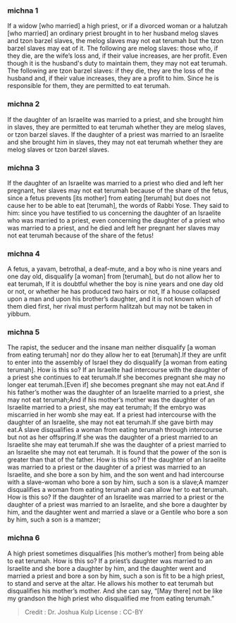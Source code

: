 
### michna 1
If a widow [who married] a high priest, or if a divorced woman or a halutzah [who married] an ordinary priest brought in to her husband melog slaves and tzon barzel  slaves, the melog slaves may not eat terumah but the tzon barzel slaves may eat of it. The following are melog slaves: those who, if they die, are the wife’s loss and, if their value increases, are her profit. Even though it is the husband's duty to maintain them, they may not eat terumah. The following are tzon barzel slaves: if they die, they are the loss of the husband and, if their value increases, they are a profit to him. Since he is responsible for them,  they are permitted to eat terumah.

### michna 2
If the daughter of an Israelite was married to a priest, and she brought him in slaves, they are permitted to eat terumah whether they are melog slaves, or tzon barzel slaves. If the daughter of a priest was married to an Israelite and she brought him in slaves, they may not eat terumah whether they are melog slaves or tzon barzel slaves.

### michna 3
If the daughter of an Israelite was married to a priest who died and left her pregnant, her slaves may not eat terumah because of the share of the fetus, since a fetus prevents [its mother] from eating [terumah] but does not cause her to be able to eat [terumah], the words of Rabbi Yose. They said to him: since you have testified to us concerning the daughter of an Israelite who was married to a priest, even concerning the daughter of a priest who was married to a priest, and he died and left her pregnant her slaves may not eat terumah because of the share of the fetus!

### michna 4
A fetus, a yavam, betrothal, a deaf-mute, and a boy who is nine years and one day old, disqualify [a woman] from [terumah], but do not allow her to eat terumah, If it is doubtful whether the boy is nine years and one day old or not, or whether he   has produced two hairs or not, If a house collapsed upon a man and upon his brother’s daughter, and it is not known which of them died first, her rival must perform halitzah but may not be taken in yibbum.

### michna 5
The rapist, the seducer and the insane man neither disqualify [a woman from eating terumah] nor do they allow her to eat [terumah].If they are unfit to enter into the assembly of Israel they do disqualify [a woman from eating terumah]. How is this so?  If an Israelite had intercourse with the daughter of a priest she continues to eat terumah.If she becomes pregnant she may no longer eat terumah.[Even if] she becomes pregnant she may not eat.And if his father’s mother was the daughter of an Israelite married to a priest, she may not eat terumah;And if his mother’s mother was the daughter of an Israelite married to a priest, she may eat terumah; If the embryo was miscarried in her womb she may eat. If a priest had intercourse with the daughter of an Israelite, she may not eat terumah.If she gave birth may eat.A slave disqualifies a woman from eating terumah through intercourse but not as her offspring.If she was the daughter of a priest married to an Israelite she may eat terumah.If she was the daughter of a priest married to an Israelite she may not eat terumah. It is found that the power of the son is greater than that of the father. How is this so?  If the daughter of an Israelite was married to a priest or the daughter of a priest was married to an Israelite, and she bore a son by him, and the son went and had intercourse with a slave-woman who bore a son by him, such a son is a slave;A mamzer disqualifies a woman from eating terumah and can allow her to eat terumah. How is this so?  If the daughter of an Israelite was married to a priest or the daughter of a priest was married to an Israelite, and she bore a daughter by him, and the daughter went and married a slave or a Gentile who bore a son by him, such a son is a mamzer;

### michna 6
A high priest sometimes disqualifies [his mother’s mother] from being able to eat terumah. How is this so? If a priest’s daughter was married to an Israelite and she bore a daughter by him, and the daughter went and married a priest and bore a son by him, such a son is fit to be a high priest, to stand and serve at the altar. He allows his mother to eat terumah but disqualifies his mother’s mother. And she can say, “[May there] not be like my grandson the high priest who disqualified me from eating terumah.”

>Credit : Dr. Joshua Kulp
>License : CC-BY